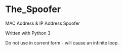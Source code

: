 # The_Spoofer
MAC Address &amp; IP Address Spoofer

Written with Python 3

Do not use in current form - will cause an infinite loop.
